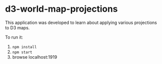 # d3-world-map-projections

This application was developed to learn about
applying various projections to D3 maps.

To run it:

1. `npm install`
1. `npm start`
1. browse localhost:1919
